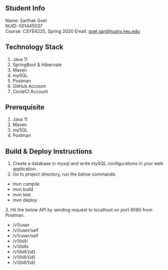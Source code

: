 ## Student Info<br/>
Name: Sarthak Goel<br/>
NUID: 001445037</br>
Course: CSYE6225, Spring 2020
Email: goel.sar@husky.neu.edu<br/>

## Technology Stack
<ol>
<li>Java 11</li>
<li>SpringBoot & Hibernate</li>
<li>Maven</li>
<li>mySQL</li>
<li>Postman</li>
<li>GitHub Account</li>
<li>CircleCI Account</li>
</ol>

## Prerequisite
<ol>
<li>Java 11</li>
<li>Maven</li>
<li>mySQL</li>
<li>Postman</li>
</ol>

## Build & Deploy Instructions<br/>
1. Create a database in mysql and write mySQL configurations in your web application.
2. Go to project directory, run the below commands:
<ul>
	<li>mvn compile</li>
	<li>mvn build</li>
	<li>mvn test</li>
	<li>mvn deploy</li>
</ul>
3. Hit the below API by sending request to localhost on port 8080 from Postman.
<ul>
	<li>/v1/user</li>
	<li>/v1/user/self</li>
	<li>/v1/user/self</li>
	<li>/v1/bill/</li>
	<li>/v1/bills</li>
	<li>/v1/bill/{id}</li>
	<li>/v1/bill/{id}</li>
	<li>/v1/bill/{id}</li>
</ul>